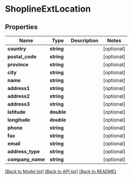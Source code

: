 # ShoplineExtLocation

## Properties
Name | Type | Description | Notes
------------ | ------------- | ------------- | -------------
**country** | **string** |  | [optional] 
**postal_code** | **string** |  | [optional] 
**province** | **string** |  | [optional] 
**city** | **string** |  | [optional] 
**name** | **string** |  | [optional] 
**address1** | **string** |  | [optional] 
**address2** | **string** |  | [optional] 
**address3** | **string** |  | [optional] 
**latitude** | **double** |  | [optional] 
**longitude** | **double** |  | [optional] 
**phone** | **string** |  | [optional] 
**fax** | **string** |  | [optional] 
**email** | **string** |  | [optional] 
**address_type** | **string** |  | [optional] 
**company_name** | **string** |  | [optional] 

[[Back to Model list]](../../README.md#documentation-for-models) [[Back to API list]](../../README.md#documentation-for-api-endpoints) [[Back to README]](../../README.md)

